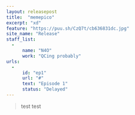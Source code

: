 ```yaml
---
layout: releasepost
title:  "memepico"
excerpt: "xd"
feature: "https://puu.sh/CzQ7t/cb636831dc.jpg"
site_name: "Release"
staff_list:
  - 
      name: "N4O"
      work: "QCing probably"
urls:
  - 
      id: "ep1"
      url: "#"
      text: "Episode 1"
      status: "Delayed"
---
```


> test
test